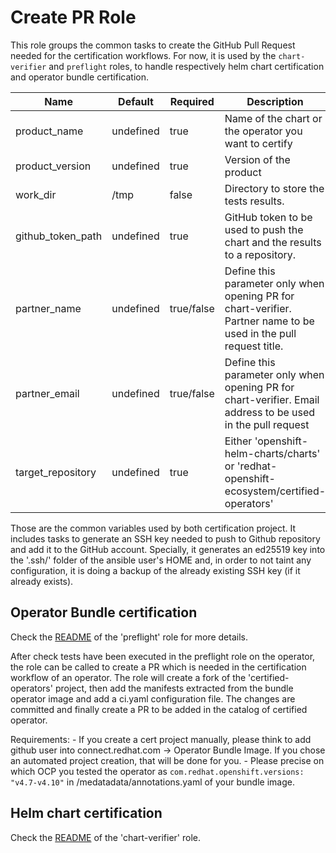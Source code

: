 # Create PR Role
This role groups the common tasks to create the GitHub Pull Request needed for the certification workflows.
For now, it is used by the `chart-verifier` and `preflight` roles, to handle respectively helm chart certification and operator bundle certification.

Name                                | Default   | Required                    | Description
----------------------------------- |-----------|-----------------------------| -------------------------------------------------------------
product_name                        | undefined | true                        | Name of the chart or the operator you want to certify
product_version                     | undefined | true                        | Version of the product
work_dir                            | /tmp      | false                       | Directory to store the tests results.
github_token_path                   | undefined | true                        | GitHub token to be used to push the chart and the results to a repository.
partner_name                        | undefined | true/false                  | Define this parameter only when opening PR for chart-verifier. Partner name to be used in the pull request title.
partner_email                       | undefined | true/false                  | Define this parameter only when opening PR for chart-verifier. Email address to be used in the pull request
target_repository                   | undefined | true                        | Either 'openshift-helm-charts/charts' or 'redhat-openshift-ecosystem/certified-operators'

Those are the common variables used by both certification project.
It includes tasks to generate an SSH key needed to push to Github repository and add it to the GitHub account.
Specially, it generates an ed25519 key into the '.ssh/' folder of the ansible user's HOME and, in order to not taint any configuration, it is doing a backup of the already existing SSH key (if it already exists).

## Operator Bundle certification
Check the [README](roles/preflight/README.md) of the 'preflight' role for more details.

After check tests have been executed in the preflight role on the operator, the role can be called to create a PR which is needed in the certification workflow of an operator.
The role will create a fork of the 'certified-operators' project, then add the manifests extracted from the bundle operator image and add a ci.yaml configuration file. The changes are committed and finally create a PR to be added in the catalog of certified operator.

Requirements:
    - If you create a cert project manually, please think to add github user into connect.redhat.com -> Operator Bundle Image. If you chose an automated project creation, that will be done for you.
    - Please precise on which OCP you tested the operator as `com.redhat.openshift.versions: "v4.7-v4.10"` in /medatadata/annotations.yaml of your bundle image.

## Helm chart certification
Check the [README](roles/chart-verifier/README.md) of the 'chart-verifier' role.

